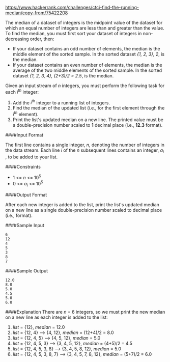 https://www.hackerrank.com/challenges/ctci-find-the-running-median/copy-from/75422208

The median of a dataset of integers is the midpoint value of the dataset for which an equal number of integers are less than and greater than the value. To find the median, you must first sort your dataset of integers in non-decreasing order, then:

* If your dataset contains an odd number of elements, the median is the middle element of the sorted sample. In the sorted dataset *{1, 2, 3}, 2*,  is the median.
* If your dataset contains an even number of elements, the median is the average of the two middle elements of the sorted sample. In the sorted dataset *{1, 2, 3,  4}, (2+3)/2 = 2.5*,  is the median.

Given an input stream of *n* integers, you must perform the following task for each *i<sup>th</sup>* integer:

1. Add the *i<sup>th</sup>* integer to a running list of integers.
1. Find the median of the updated list (i.e., for the first element through the *i<sup>th</sup>* element).
1. Print the list's updated median on a new line. The printed value must be a double-precision number scaled to **1** decimal place (i.e., **12.3** format).

####Input Format

The first line contains a single integer, *n*, denoting the number of integers in the data stream. 
Each line *i* of the *n* subsequent lines contains an integer, *a<sub>i</sub>* , to be added to your list.

####Constraints
* 1 <= *n* <= 10<sup>5</sup>
* 0 <= *a<sub>i</sub>* <= 10<sup>5</sup>

####Output Format

After each new integer is added to the list, print the list's updated median on a new line as a single double-precision number scaled to  decimal place (i.e.,  format).

####Sample Input
```
6
12
4
5
3
8
7
```

####Sample Output

```
12.0
8.0
5.0
4.5
5.0
6.0
```

####Explanation
There are *n* = 6 integers, so we must print the new median on a new line as each integer is added to the list:
1. *list* = {12}, *median* = 12.0
1. *list* = {12, 4} --> {4, 12}, *median* = (12+4)/2 = 8.0
1. *list* = {12, 4, 5} --> {4, 5, 12}, *median* = 5.0
1. *list* = {12, 4, 5, 3} --> {3, 4, 5, 12}, *median* = (4+5)/2 = 4.5
1. *list* = {12, 4, 5, 3, 8} --> {3, 4, 5, 8, 12}, *median* = 5.0
1. *list* = {12, 4, 5, 3, 8, 7} --> {3, 4, 5, 7, 8, 12}, *median* = (5+7)/2 = 6.0

